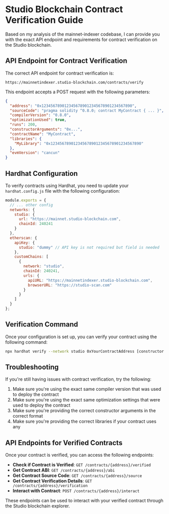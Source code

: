 # Studio Blockchain Contract Verification Guide

Based on my analysis of the mainnet-indexer codebase, I can provide you with the exact API endpoint and requirements for contract verification on the Studio blockchain.

## API Endpoint for Contract Verification

The correct API endpoint for contract verification is:

```
https://mainnetindexer.studio-blockchain.com/contracts/verify
```

This endpoint accepts a POST request with the following parameters:

```json
{
  "address": "0x1234567890123456789012345678901234567890",
  "sourceCode": "pragma solidity ^0.8.0; contract MyContract { ... }",
  "compilerVersion": "0.8.0",
  "optimizationUsed": true,
  "runs": 200,
  "constructorArguments": "0x...",
  "contractName": "MyContract",
  "libraries": {
    "MyLibrary": "0x1234567890123456789012345678901234567890"
  },
  "evmVersion": "cancun"
}
```

## Hardhat Configuration

To verify contracts using Hardhat, you need to update your `hardhat.config.js` file with the following configuration:

```javascript
module.exports = {
  // ... other config
  networks: {
    studio: {
      url: "https://mainnet.studio-blockchain.com",
      chainId: 240241
    }
  },
  etherscan: {
    apiKey: {
      studio: "dummy" // API key is not required but field is needed
    },
    customChains: [
      {
        network: "studio",
        chainId: 240241,
        urls: {
          apiURL: "https://mainnetindexer.studio-blockchain.com",
          browserURL: "https://studio-scan.com"
        }
      }
    ]
  }
};
```

## Verification Command

Once your configuration is set up, you can verify your contract using the following command:

```bash
npx hardhat verify --network studio 0xYourContractAddress [constructor arguments]
```

## Troubleshooting

If you're still having issues with contract verification, try the following:

1. Make sure you're using the exact same compiler version that was used to deploy the contract
2. Make sure you're using the exact same optimization settings that were used to deploy the contract
3. Make sure you're providing the correct constructor arguments in the correct format
4. Make sure you're providing the correct libraries if your contract uses any

## API Endpoints for Verified Contracts

Once your contract is verified, you can access the following endpoints:

- **Check if Contract is Verified**: `GET /contracts/{address}/verified`
- **Get Contract ABI**: `GET /contracts/{address}/abi`
- **Get Contract Source Code**: `GET /contracts/{address}/source`
- **Get Contract Verification Details**: `GET /contracts/{address}/verification`
- **Interact with Contract**: `POST /contracts/{address}/interact`

These endpoints can be used to interact with your verified contract through the Studio blockchain explorer.
